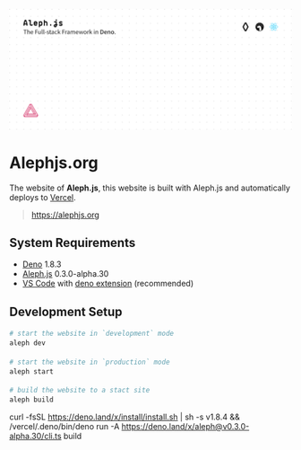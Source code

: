 ![Aleph.js](https://raw.githubusercontent.com/alephjs/aleph.js/master/design/poster.svg)

# Alephjs.org
The website of **Aleph.js**, this website is built with Aleph.js and automatically deploys to [Vercel](https://vercel.com).

> https://alephjs.org

## System Requirements
- [Deno](https://deno.land/) 1.8.3
- [Aleph.js](https://deno.land/x/aleph) 0.3.0-alpha.30
- [VS Code](https://code.visualstudio.com/) with [deno extension](https://marketplace.visualstudio.com/items?itemName=denoland.vscode-deno) (recommended)

## Development Setup
```bash
# start the website in `development` mode
aleph dev

# start the website in `production` mode
aleph start

# build the website to a stact site
aleph build
```

curl -fsSL https://deno.land/x/install/install.sh | sh -s v1.8.4 && /vercel/.deno/bin/deno run -A https://deno.land/x/aleph@v0.3.0-alpha.30/cli.ts build